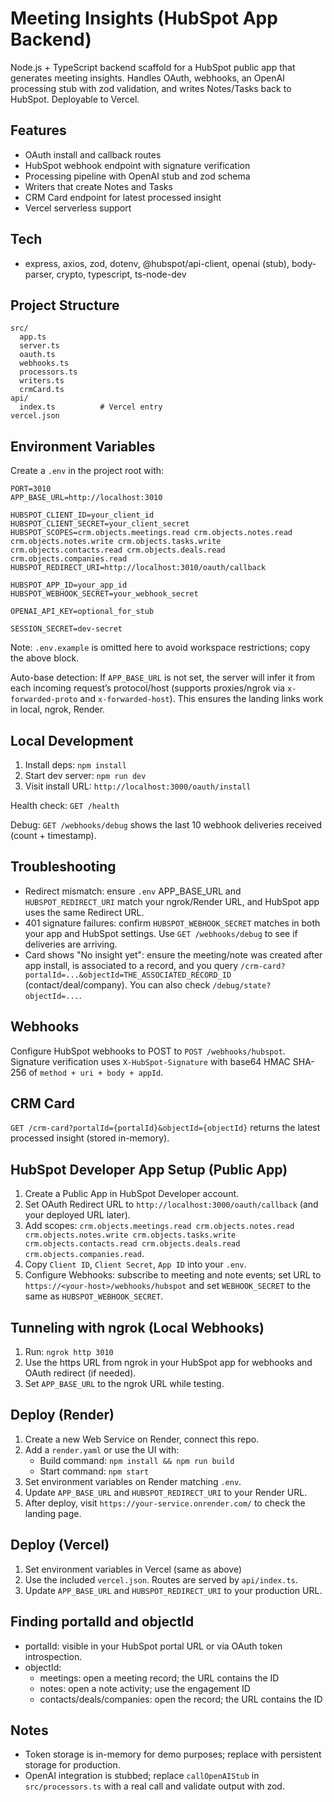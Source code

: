 # Meeting Insights (HubSpot App Backend)

Node.js + TypeScript backend scaffold for a HubSpot public app that generates meeting insights. Handles OAuth, webhooks, an OpenAI processing stub with zod validation, and writes Notes/Tasks back to HubSpot. Deployable to Vercel.

## Features
- OAuth install and callback routes
- HubSpot webhook endpoint with signature verification
- Processing pipeline with OpenAI stub and zod schema
- Writers that create Notes and Tasks
- CRM Card endpoint for latest processed insight
- Vercel serverless support

## Tech
- express, axios, zod, dotenv, @hubspot/api-client, openai (stub), body-parser, crypto, typescript, ts-node-dev

## Project Structure
```
src/
  app.ts
  server.ts
  oauth.ts
  webhooks.ts
  processors.ts
  writers.ts
  crmCard.ts
api/
  index.ts          # Vercel entry
vercel.json
```

## Environment Variables

Create a `.env` in the project root with:

```
PORT=3010
APP_BASE_URL=http://localhost:3010

HUBSPOT_CLIENT_ID=your_client_id
HUBSPOT_CLIENT_SECRET=your_client_secret
HUBSPOT_SCOPES=crm.objects.meetings.read crm.objects.notes.read crm.objects.notes.write crm.objects.tasks.write crm.objects.contacts.read crm.objects.deals.read crm.objects.companies.read
HUBSPOT_REDIRECT_URI=http://localhost:3010/oauth/callback

HUBSPOT_APP_ID=your_app_id
HUBSPOT_WEBHOOK_SECRET=your_webhook_secret

OPENAI_API_KEY=optional_for_stub

SESSION_SECRET=dev-secret
```

Note: `.env.example` is omitted here to avoid workspace restrictions; copy the above block.

Auto-base detection: If `APP_BASE_URL` is not set, the server will infer it from each incoming request’s protocol/host (supports proxies/ngrok via `x-forwarded-proto` and `x-forwarded-host`). This ensures the landing links work in local, ngrok, Render.

## Local Development
1. Install deps: `npm install`
2. Start dev server: `npm run dev`
3. Visit install URL: `http://localhost:3000/oauth/install`

Health check: `GET /health`

Debug: `GET /webhooks/debug` shows the last 10 webhook deliveries received (count + timestamp).

## Troubleshooting
- Redirect mismatch: ensure `.env` APP_BASE_URL and `HUBSPOT_REDIRECT_URI` match your ngrok/Render URL, and HubSpot app uses the same Redirect URL.
- 401 signature failures: confirm `HUBSPOT_WEBHOOK_SECRET` matches in both your app and HubSpot settings. Use `GET /webhooks/debug` to see if deliveries are arriving.
- Card shows "No insight yet": ensure the meeting/note was created after app install, is associated to a record, and you query `/crm-card?portalId=...&objectId=THE_ASSOCIATED_RECORD_ID` (contact/deal/company). You can also check `/debug/state?objectId=...`.

## Webhooks
Configure HubSpot webhooks to POST to `POST /webhooks/hubspot`. Signature verification uses `X-HubSpot-Signature` with base64 HMAC SHA-256 of `method + uri + body + appId`.

## CRM Card
`GET /crm-card?portalId={portalId}&objectId={objectId}` returns the latest processed insight (stored in-memory).

## HubSpot Developer App Setup (Public App)
1. Create a Public App in HubSpot Developer account.
2. Set OAuth Redirect URL to `http://localhost:3000/oauth/callback` (and your deployed URL later).
3. Add scopes: `crm.objects.meetings.read crm.objects.notes.read crm.objects.notes.write crm.objects.tasks.write crm.objects.contacts.read crm.objects.deals.read crm.objects.companies.read`.
4. Copy `Client ID`, `Client Secret`, `App ID` into your `.env`.
5. Configure Webhooks: subscribe to meeting and note events; set URL to `https://<your-host>/webhooks/hubspot` and set `WEBHOOK_SECRET` to the same as `HUBSPOT_WEBHOOK_SECRET`.

## Tunneling with ngrok (Local Webhooks)
1. Run: `ngrok http 3010`
2. Use the https URL from ngrok in your HubSpot app for webhooks and OAuth redirect (if needed).
3. Set `APP_BASE_URL` to the ngrok URL while testing.

## Deploy (Render)
1. Create a new Web Service on Render, connect this repo.
2. Add a `render.yaml` or use the UI with:
   - Build command: `npm install && npm run build`
   - Start command: `npm start`
3. Set environment variables on Render matching `.env`.
4. Update `APP_BASE_URL` and `HUBSPOT_REDIRECT_URI` to your Render URL.
5. After deploy, visit `https://your-service.onrender.com/` to check the landing page.

## Deploy (Vercel)
1. Set environment variables in Vercel (same as above)
2. Use the included `vercel.json`. Routes are served by `api/index.ts`.
3. Update `APP_BASE_URL` and `HUBSPOT_REDIRECT_URI` to your production URL.

## Finding portalId and objectId
- portalId: visible in your HubSpot portal URL or via OAuth token introspection.
- objectId:
  - meetings: open a meeting record; the URL contains the ID
  - notes: open a note activity; use the engagement ID
  - contacts/deals/companies: open the record; the URL contains the ID

## Notes
- Token storage is in-memory for demo purposes; replace with persistent storage for production.
- OpenAI integration is stubbed; replace `callOpenAIStub` in `src/processors.ts` with a real call and validate output with zod.
